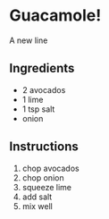# Guacamole! 
A new line
## Ingredients
* 2 avocados
* 1 lime
* 1 tsp salt
* onion

## Instructions

1. chop avocados
2. chop onion
3. squeeze lime
4. add salt
5. mix well
